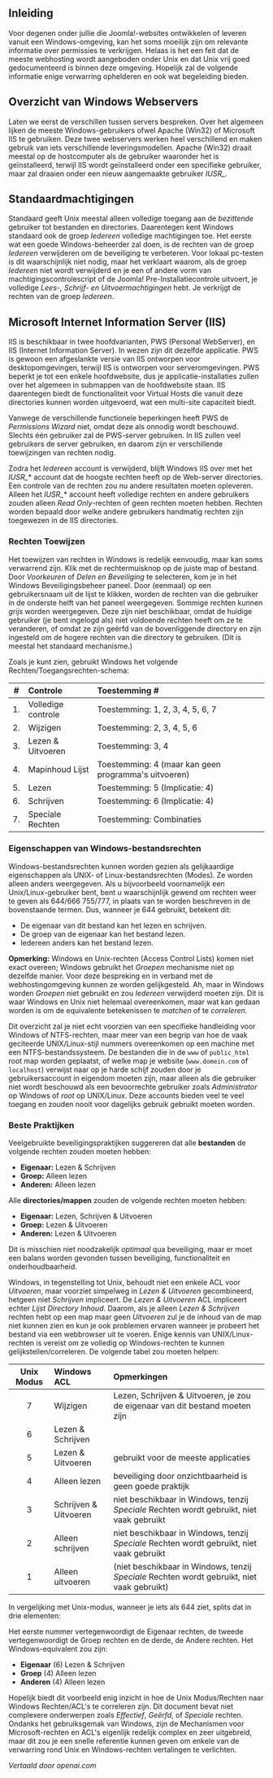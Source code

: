 <!-- Filename: How_do_Windows_file_permissions_work? / Display title: Bestandstoestemmingen: Windows  -->

## Inleiding

Voor degenen onder jullie die Joomla!-websites ontwikkelen of leveren vanuit een Windows-omgeving, kan het soms moeilijk zijn om relevante informatie over permissies te verkrijgen. Helaas is het een feit dat de meeste webhosting wordt aangeboden onder Unix en dat Unix vrij goed gedocumenteerd is binnen deze omgeving. Hopelijk zal de volgende informatie enige verwarring ophelderen en ook wat begeleiding bieden.

## Overzicht van Windows Webservers

Laten we eerst de verschillen tussen servers bespreken. Over het algemeen lijken de meeste Windows-gebruikers ofwel Apache (Win32) of Microsoft IIS te gebruiken. Deze twee webservers werken heel verschillend en maken gebruik van iets verschillende leveringsmodellen. Apache (Win32) draait meestal op de hostcomputer als de gebruiker waaronder het is geïnstalleerd, terwijl IIS wordt geïnstalleerd onder een specifieke gebruiker, maar zal draaien onder een nieuw aangemaakte gebruiker *IUSR_*. 

## Standaardmachtigingen

Standaard geeft Unix meestal alleen volledige toegang aan de *bezittende* gebruiker tot bestanden en directories. Daarentegen kent Windows standaard ook de groep *Iedereen* volledige machtigingen toe. Het eerste wat een goede Windows-beheerder zal doen, is de rechten van de groep *Iedereen* verwijderen om de beveiliging te verbeteren. Voor lokaal pc-testen is dit waarschijnlijk niet nodig, maar het verklaart waarom, als de groep *Iedereen* niet wordt verwijderd en je een of andere vorm van machtigingscontrolescript of de Joomla! Pre-Installatiecontrole uitvoert, je volledige *Lees-, Schrijf- en Uitvoermachtigingen* hebt. Je verkrijgt de rechten van de groep *Iedereen*. 

## Microsoft Internet Information Server (IIS)

IIS is beschikbaar in twee hoofdvarianten, PWS (Personal WebServer), en IIS (Internet Information Server). In wezen zijn dit dezelfde applicatie. PWS is gewoon een afgeslankte versie van IIS ontworpen voor desktopomgevingen, terwijl IIS is ontworpen voor serveromgevingen. PWS beperkt je tot een enkele hoofdwebsite, dus je applicatie-installaties zullen over het algemeen in submappen van de hoofdwebsite staan. IIS daarentegen biedt de functionaliteit voor Virtual Hosts die vanuit deze directories kunnen worden uitgevoerd, wat een multi-site capaciteit biedt.

Vanwege de verschillende functionele beperkingen heeft PWS de *Permissions Wizard* niet, omdat deze als onnodig wordt beschouwd. Slechts één gebruiker zal de PWS-server gebruiken. In IIS zullen veel gebruikers de server gebruiken, en daarom zijn er verschillende toewijzingen van rechten nodig.

Zodra het *Iedereen* account is verwijderd, blijft Windows IIS over met het *IUSR_** account dat de hoogste rechten heeft op de Web-server directories. Een controle van de rechten zou nu andere resultaten moeten opleveren. Alleen het *IUSR_** account heeft volledige rechten en andere gebruikers zouden alleen *Read Only*-rechten of geen rechten moeten hebben. Rechten worden bepaald door welke andere gebruikers handmatig rechten zijn toegewezen in de IIS directories.

### Rechten Toewijzen

Het toewijzen van rechten in Windows is redelijk eenvoudig, maar kan soms verwarrend zijn. Klik met de rechtermuisknop op de juiste map of bestand. Door *Voorkeuren* of *Delen en Beveiliging* te selecteren, kom je in het Windows Beveiligingsbeheer paneel. Door (eenmaal) op een gebruikersnaam uit de lijst te klikken, worden de rechten van die gebruiker in de onderste helft van het paneel weergegeven. Sommige rechten kunnen *grijs* worden weergegeven. Deze zijn niet beschikbaar, omdat de huidige gebruiker (je bent ingelogd als) niet voldoende rechten heeft om ze te veranderen, of omdat ze zijn geërfd van de bovenliggende directory en zijn ingesteld om de hogere rechten van die directory te gebruiken. (Dit is meestal het standaard mechanisme.)

Zoals je kunt zien, gebruikt Windows het volgende Rechten/Toegangsrechten-schema:

| # | Controle  | Toestemming #       |
| :---:        |:----   | :--- |
| 1.|  Volledige controle | Toestemming: 1, 2, 3, 4, 5, 6, 7 |
| 2.| Wijzigen  | Toestemming: 2, 3, 4, 5, 6 |
| 3.| Lezen & Uitvoeren | Toestemming: 3, 4 |
| 4.| Mapinhoud Lijst | Toestemming: 4 (maar kan geen programma's uitvoeren)|
| 5.| Lezen | Toestemming: 5 (Implicatie: 4)|
| 6.| Schrijven | Toestemming: 6 (Implicatie: 4)|
| 7.| Speciale Rechten | Toestemming: Combinaties |

### Eigenschappen van Windows-bestandsrechten

Windows-bestandsrechten kunnen worden gezien als gelijkaardige eigenschappen als UNIX- of Linux-bestandsrechten (Modes). Ze worden alleen anders weergegeven. Als u bijvoorbeeld voornamelijk een Unix/Linux-gebruiker bent, bent u waarschijnlijk gewend om rechten weer te geven als 644/666 755/777, in plaats van te worden beschreven in de bovenstaande termen. Dus, wanneer je 644 gebruikt, betekent dit:

- De eigenaar van dit bestand kan het lezen en schrijven.
- De groep van de eigenaar kan het bestand lezen.
- Iedereen anders kan het bestand lezen.

**Opmerking:** Windows en Unix-rechten (Access Control Lists) komen niet exact overeen; Windows gebruikt het *Groepen* mechanisme niet op dezelfde manier. Voor deze bespreking en in verband met de webhostingomgeving kunnen ze worden gelijkgesteld. Ah, maar in Windows worden *Groepen* niet gebruikt en zou *Iedereen* verwijderd moeten zijn. Dit is waar Windows en Unix niet helemaal overeenkomen, maar wat kan gedaan worden is om de equivalente betekenissen te *matchen* of te *correleren*.

Dit overzicht zal je niet echt voorzien van een specifieke handleiding voor Windows of NTFS-rechten, maar meer van een begrip van hoe de vaak geciteerde UNIX/Linux-stijl nummers overeenkomen op een machine met een NTFS-bestandssysteem. De bestanden die in de `www` of `public_html` root map worden geplaatst, of welke map je website (`www.domein.com` of `localhost`) verwijst naar op je harde schijf zouden door je gebruikersaccount in eigendom moeten zijn, maar alleen als die gebruiker niet wordt beschouwd als een bevoorrechte gebruiker zoals *Administrator* op Windows of *root* op UNIX/Linux. Deze accounts bieden veel te veel toegang en zouden nooit voor dagelijks gebruik gebruikt moeten worden.

### Beste Praktijken

Veelgebruikte beveiligingspraktijken suggereren dat alle **bestanden** de volgende rechten zouden moeten hebben:

- **Eigenaar:** Lezen & Schrijven
- **Groep:** Alleen lezen
- **Anderen:** Alleen lezen

Alle **directories/mappen** zouden de volgende rechten moeten hebben:

- **Eigenaar:** Lezen, Schrijven & Uitvoeren
- **Groep:** Lezen & Uitvoeren
- **Anderen:** Lezen & Uitvoeren

Dit is misschien niet noodzakelijk *optimaal* qua beveiliging, maar er moet een balans worden gevonden tussen beveiliging, functionaliteit en onderhoudbaarheid.

Windows, in tegenstelling tot Unix, behoudt niet een enkele ACL voor *Uitvoeren*, maar voorziet simpelweg in *Lezen & Uitvoeren* gecombineerd, hetgeen niet *Schrijven* impliceert. De *Lezen & Uitvoeren* ACL impliceert echter *Lijst Directory Inhoud*. Daarom, als je alleen *Lezen & Schrijven* rechten hebt op een map maar geen *Uitvoeren* zul je de inhoud van de map niet kunnen zien en kun je ook problemen ervaren wanneer je probeert het bestand via een webbrowser uit te voeren. Enige kennis van UNIX/Linux-rechten is vereist om ze volledig op Windows-rechten te kunnen gelijkstellen/correleren. De volgende tabel zou moeten helpen:

| Unix Modus | Windows ACL | Opmerkingen|
|:-----------:| :----  | :--- |
| 7 | Wijzigen | Lezen, Schrijven & Uitvoeren, je zou de eigenaar van dit bestand moeten zijn | 
| 6 | Lezen & Schrijven | | 
| 5 | Lezen & Uitvoeren | gebruikt voor de meeste applicaties | 
| 4 | Alleen lezen | beveiliging door onzichtbaarheid is geen goede praktijk | 
| 3 | Schrijven & Uitvoeren | niet beschikbaar in Windows, tenzij *Speciale* Rechten wordt gebruikt, niet vaak gebruikt | 
| 2 | Alleen schrijven | niet beschikbaar in Windows, tenzij *Speciale* Rechten wordt gebruikt, niet vaak gebruikt | 
| 1 | Alleen uitvoeren | (niet beschikbaar in Windows, tenzij *Speciale* Rechten wordt gebruikt, niet vaak gebruikt) |

In vergelijking met Unix-modus, wanneer je iets als 644 ziet, splits dat in drie elementen:

Het eerste nummer vertegenwoordigt de Eigenaar rechten, de tweede vertegenwoordigt de Groep rechten en de derde, de Andere rechten. Het Windows-equivalent zou zijn:

- **Eigenaar** (6) Lezen & Schrijven
- **Groep** (4) Alleen lezen
- **Anderen** (4) Alleen lezen

Hopelijk biedt dit voorbeeld enig inzicht in hoe de Unix Modus/Rechten naar Windows Rechten/ACL's te correleren zijn. Dit document bevat niet complexere onderwerpen zoals *Effectief*, *Geërfd*, of *Speciale* rechten. Ondanks het gebruiksgemak van Windows, zijn de Mechanismen voor Microsoft-rechten en ACL's eigenlijk redelijk complex en zeer uitgebreid, maar dit zou je een snelle referentie kunnen geven om enkele van de verwarring rond Unix en Windows-rechten vertalingen te verlichten.

*Vertaald door openai.com*

